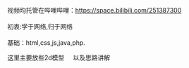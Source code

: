 视频均托管在哔哩哔哩：https://space.bilibili.com/251387300
<br><br>初衷:学于网络,归于网络
<br><br>基础：html,css,js,java,php. 

这里主要放些2d模型     以及思路讲解
